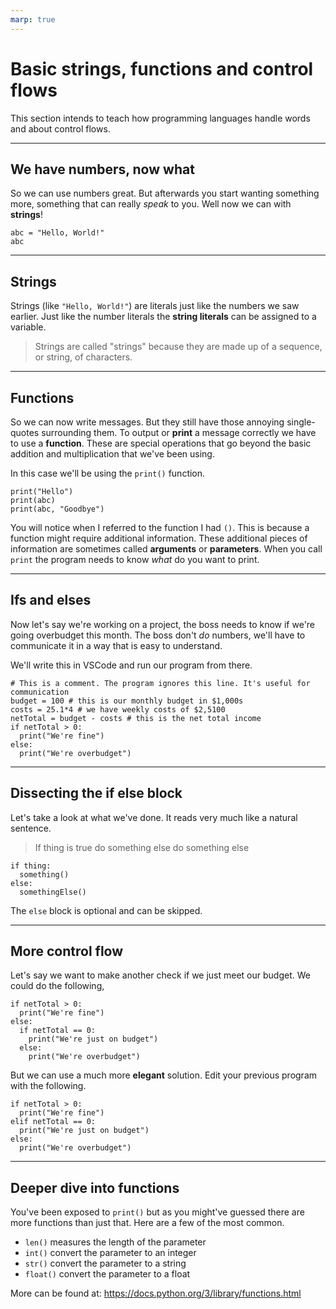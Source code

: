 ```yaml
---
marp: true
---
```


# Basic strings, functions and control flows
This section intends to teach how programming languages handle words and about
control flows.

---

## We have numbers, now what
So we can use numbers great. But afterwards you start wanting something more,
something that can really *speak* to you. Well now we can with **strings**!
```
abc = "Hello, World!"
abc
```

---

## Strings
Strings (like `"Hello, World!"`) are literals just like the numbers we saw
earlier. Just like the number literals the **string literals** can be assigned
to a variable.

>Strings are called "strings" because they are made up of a sequence,
>or string, of characters.

---

## Functions
So we can now write messages. But they still have those annoying single-quotes
surrounding them. To output or  **print** a message correctly we have to use
a **function**. These are special operations that go beyond the basic
addition and multiplication that we've been using.

In this case we'll be using the `print()` function.
```
print("Hello")
print(abc)
print(abc, "Goodbye")
```

You will notice when I referred to the function I had `()`. This is because a
function might require additional information. These additional pieces of
information are sometimes called **arguments** or **parameters**.
When you call `print` the program needs to know *what* do you want to print.

---

## Ifs and elses
Now let's say we're working on a project, the boss needs to know if we're going
overbudget this month. The boss don't *do* numbers, we'll have to communicate it
in a way that is easy to understand.

We'll write this in VSCode and run our program from there.
```
# This is a comment. The program ignores this line. It's useful for communication
budget = 100 # this is our monthly budget in $1,000s
costs = 25.1*4 # we have weekly costs of $2,5100
netTotal = budget - costs # this is the net total income
if netTotal > 0:
  print("We're fine")
else:
  print("We're overbudget")
```

---

## Dissecting the if else block
Let's take a look at what we've done. It reads very much like a natural sentence.
>If thing is true do something else do something else
```
if thing:
  something()
else:
  somethingElse()
```

The `else` block is optional and can be skipped.

---

## More control flow
Let's say we want to make another check if we just meet our budget.
We could do the following,
```
if netTotal > 0:
  print("We're fine")
else:
  if netTotal == 0:
    print("We're just on budget")
  else:
    print("We're overbudget")
```

But we can use a much more **elegant** solution.
Edit your previous program with the following.
```
if netTotal > 0:
  print("We're fine")
elif netTotal == 0:
  print("We're just on budget")
else:
  print("We're overbudget")
```

---

## Deeper dive into functions
You've been exposed to `print()` but as you might've guessed there are more
functions than just that. Here are a few of the most common.
* `len()` measures the length of the parameter
* `int()` convert the parameter to an integer
* `str()` convert the parameter to a string
* `float()` convert the parameter to a float

More can be found at: https://docs.python.org/3/library/functions.html
